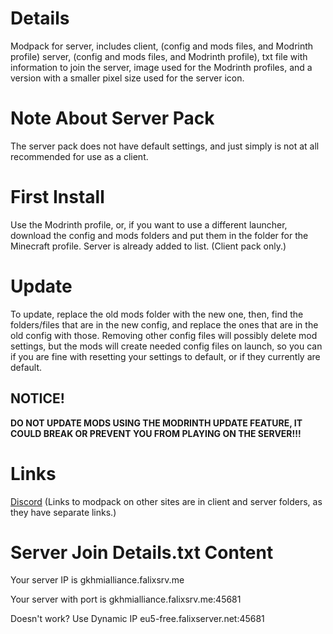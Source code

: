 # Details
Modpack for server, includes client, (config and mods files, and Modrinth profile) server, (config and mods files, and Modrinth profile), txt file with information to join the server, image used for the Modrinth profiles, and a version with a smaller pixel size used for the server icon.
# Note About Server Pack
The server pack does not have default settings, and just simply is not at all recommended for use as a client.
# First Install
Use the Modrinth profile, or, if you want to use a different launcher, download the config and mods folders and put them in the folder for the Minecraft profile. Server is already added to list. (Client pack only.)
# Update
To update, replace the old mods folder with the new one, then, find the folders/files that are in the new config, and replace the ones that are in the old config with those. Removing other config files will possibly delete mod settings, but the mods will create needed config files on launch, so you can if you are fine with resetting your settings to default, or if they currently are default.
## NOTICE!
**DO NOT UPDATE MODS USING THE MODRINTH UPDATE FEATURE, IT COULD BREAK OR PREVENT YOU FROM PLAYING ON THE SERVER!!!**
# Links
[Discord](https://discord.gg/AwJvGzH)
(Links to modpack on other sites are in client and server folders, as they have separate links.)
# Server Join Details.txt Content
Your server IP is
gkhmialliance.falixsrv.me

Your server with port is
gkhmialliance.falixsrv.me:45681

Doesn't work? Use Dynamic IP
eu5-free.falixserver.net:45681
